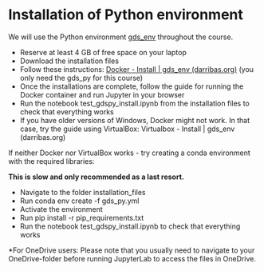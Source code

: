 # Installation of Python environment

We will use the Python environment [gds_env](https://darribas.org/gds_env/) throughout the course.

* Reserve at least 4 GB of free space on your laptop
* Download the installation files
* Follow these instructions: [Docker - Install | gds_env (darribas.org)](https://darribas.org/gds_env/guides/docker_install/) (you only need the gds_py for this course)
* Once the installations are complete, follow the guide for running the Docker container and run Jupyter in your browser
* Run the notebook test_gdspy_install.ipynb from the installation files to check that everything works
* If you have older versions of Windows, Docker might not work. In that case, try the guide using VirtualBox: Virtualbox - Install | gds_env (darribas.org)

If neither Docker nor VirtualBox works - try creating a conda environment with the required libraries:

**This is slow and only recommended as a last resort.**

* Navigate to the folder installation_files
* Run conda env create -f gds_py.yml
* Activate the environment
* Run pip install -r pip_requirements.txt
* Run the notebook test_gdspy_install.ipynb to check that everything works

*For OneDrive users: Please note that you usually need to navigate to your OneDrive-folder before running JupyterLab to access the files in OneDrive.

